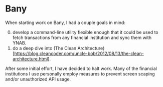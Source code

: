 # Bany #
When starting work on Bany, I had a couple goals in mind:

0. develop a command-line utility flexible enough that it could be used to fetch transactions from any financial institution and sync them with YNAB.
0. do a deep dive into (The Clean Architecture)[https://blog.cleancoder.com/uncle-bob/2012/08/13/the-clean-architecture.html].

After some initial effort, I have decided to halt work. Many of the financial institutions I use personally employ measures to prevent screen scaping
and/or unauthorized API usage.
